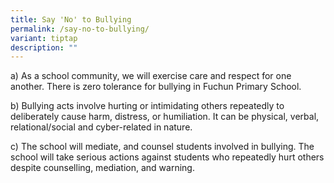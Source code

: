```yaml
---
title: Say 'No' to Bullying
permalink: /say-no-to-bullying/
variant: tiptap
description: ""
---
```

<p>a) As a school community, we will exercise care and respect for one another.
There is zero tolerance for bullying in Fuchun Primary School.</p>
<p>b) Bullying acts involve hurting or intimidating others repeatedly to
deliberately cause harm, distress, or humiliation. It can be physical,
verbal, relational/social and cyber-related in nature.</p>
<p>c) The school will mediate, and counsel students involved in bullying.
The school will take serious actions against students who repeatedly hurt
others despite counselling, mediation, and warning.</p>